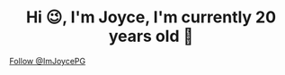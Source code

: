 <h1 align="center">Hi 😉, I'm Joyce, I'm currently 20 years old 🤠</h1>

<a href="https://twitter.com/ImJoycePG?ref_src=twsrc%5Etfw" class="twitter-follow-button" data-show-count="false">Follow @ImJoycePG</a><script async src="https://platform.twitter.com/widgets.js" charset="utf-8"></script>
